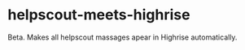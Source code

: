 helpscout-meets-highrise
========================

Beta. Makes all helpscout massages apear in Highrise automatically.